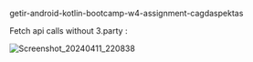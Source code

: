 getir-android-kotlin-bootcamp-w4-assignment-cagdaspektas

Fetch api calls without 3.party :


![Screenshot_20240411_220838](https://github.com/Getir-Android-Kotlin-Bootcamp/getir-android-kotlin-bootcamp-w4-assignment-cagdaspektas/assets/62350321/3c40ea1a-4e03-4ce9-a7ca-5a9599df82b2)
